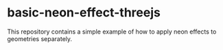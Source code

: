 # basic-neon-effect-threejs


This repository contains a simple example of how to apply neon effects to geometries separately.

